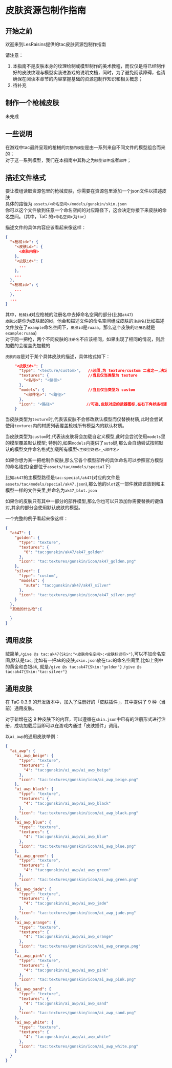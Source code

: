 <style>
  table:{
    margin-left: 0.1%
  }
</style>
# 皮肤资源包制作指南

## 开始之前
欢迎来到LesRaisins提供的tac皮肤资源包制作指南

请注意：  
1. 本指南不是皮肤本身的纹理绘制或模型制作的美术教程，而仅仅是将已经制作好的皮肤纹理与模型实装进游戏的说明文档，同时，为了避免阅读障碍，也请确保在阅读本章节的内容掌握基础的资源包制作知识和相关概念； 
2. 待补充


## 制作一个枪械皮肤
未完成


## 一些说明
在游戏中tac最终呈现的枪械的`完整的模型`是由一系列来自不同文件的模型组合而来的；  
对于这一系列模型，我们在本指南中其称之为`模型部件`或者`部件`；


## 描述文件格式
要让模组读取资源包里的枪械皮肤，你需要在资源包里添加一个json文件以描述皮肤  
具体的路径为
`assets/<命名空间>/models/gunskin/skin.json`  
你可以这个文件放到任意一个命名空间的对应路径下，这会决定你接下来皮肤的命名空间。（其中，TaC 的`<命名空间>`为`tac`）

描述文件的具体内容应该看起来像这样：
```json
{
  "<枪械id>": {
    "<皮肤id>": {
      <皮肤内容>
    },
    "<皮肤id>": {
      ...
    },
    ...
  },
  "<枪械id>": {
    ...
  },
  ...
}
```

其中，`枪械id`对应枪械的注册名中去掉命名空间的部分(比如`ak47`)  
`皮肤id`是你为皮肤起的id，他会和描述文件的命名空间组成皮肤的`注册名`(比如描述文件放在了`example`命名空间下，`皮肤id`是`ruaaa`，那么这个皮肤的`注册名`就是`example:ruaaa`)  
对于同一把枪，两个不同皮肤的`注册名`不应该相同，如果出现了相同的情况，则后加载的会覆盖先加载的

`皮肤内容`是对于某个具体皮肤的描述，具体格式如下：
```json
    "<皮肤id>": {
      "type": "<texture/custom>",   //必须,为 texture/custom 二者之一,决定该皮肤是否需要修改模型
      "textures": {                 //当且仅当类型为 texture
        "<名称>": "<路径>"
      },
      "models": {                   //当且仅当类型为 custom
        "<部件名>": "<路径>"
      },
      "icon": "<路径>"              //可选,皮肤对应的武器图标,在右下角状态栏展示
    }
```
当皮肤类型为`texture`时,代表该皮肤不会修改默认模型而仅替换材质,此时会尝试使用`textures`内的材质列表覆盖枪械所有模型内的默认材质。

当皮肤类型为`custom`时,代表该皮肤将会加载自定义模型,此时会尝试使用`models`里的模型覆盖默认模型;
特别的,如果`models`内提供了`auto`键,那么会自动尝试按照默认的模型文件命名格式加载所有模型`<主模型路径>_<部件名>`

如果你想为某一把枪制作皮肤,那么它各个模型部件的具体命名可以参照官方模型的命名格式(全部位于`assets/tac/models/special`下)

比如`ak47`的主模型路径是`tac:special/ak47`(对应的文件是`assets/tac/models/special/ak47.json`),那么他的`blot`这一部件就应该放到和主模型一样的文件夹里,并命名为`ak47_blot.json`

如果你的皮肤只有其中一部分的部件模型,那么你也可以只添加你需要替换的键值对,其余的部分会使用默认皮肤的模型。

一个完整的例子看起来像这样：
```json
{
  "ak47": {
    "golden": {
      "type": "texture",
      "textures": {
        "0": "tac:gunskin/ak47/ak47_golden"
      },
      "icon": "tac:textures/gunskin/icon/ak47_golden.png"
    },
    "silver": {
      "type": "custom",
      "models": {
        "auto": "tac:gunskin/ak47/ak47_silver"
      },
      "icon": "tac:textures/gunskin/icon/ak47_silver.png"
    }
  },
  "其他的什么枪":{

  }
}
```

## 调用皮肤
贼简单,`/give @s tac:ak47{Skin:"<皮肤命名空间>:<皮肤标识符>"}`,可以不加命名空间,默认是`tac`,
比如有一把ak的皮肤,`skin.json`放在`tac`的命名空间里,比如上例中的黄金和白银ak,
就是`/give @s tac:ak47{Skin:"golden"}` `/give @s tac:ak47{Skin:"tac:silver"}`  


## 通用皮肤
在 TaC 0.3.9 的开发版本中，加入了注册好的「皮肤插件」，其中提供了 9 种（当前）通用皮肤。

对于新增在这 9 种皮肤下的内容，可以遵循在`skin.json`中已有的注册形式进行注册，成功加载后当即可以在游戏内通过「皮肤插件」调用。

以`ai_awp`的通用皮肤举例：
```json
{
  "ai_awp": {
    "ai_awp_beige": {
      "type": "texture",
      "textures": {
        "4": "tac:gunskin/ai_awp/ai_awp_beige"
      },
      "icon": "tac:textures/gunskin/icon/ai_awp_beige.png"
    },
    "ai_awp_black": {
      "type": "texture",
      "textures": {
        "4": "tac:gunskin/ai_awp/ai_awp_black"
      },
      "icon": "tac:textures/gunskin/icon/ai_awp_black.png"
    },
    "ai_awp_blue": {
      "type": "texture",
      "textures": {
        "4": "tac:gunskin/ai_awp/ai_awp_blue"
      },
      "icon": "tac:textures/gunskin/icon/ai_awp_blue.png"
    },
    "ai_awp_green": {
      "type": "texture",
      "textures": {
        "4": "tac:gunskin/ai_awp/ai_awp_green"
      },
      "icon": "tac:textures/gunskin/icon/ai_awp_green.png"
    },
    "ai_awp_jade": {
      "type": "texture",
      "textures": {
        "4": "tac:gunskin/ai_awp/ai_awp_jade"
      },
      "icon": "tac:textures/gunskin/icon/ai_awp_jade.png"
    },
    "ai_awp_orange": {
      "type": "texture",
      "textures": {
        "4": "tac:gunskin/ai_awp/ai_awp_orange"
      },
      "icon": "tac:textures/gunskin/icon/ai_awp_orange.png"
    },
    "ai_awp_pink": {
      "type": "texture",
      "textures": {
        "4": "tac:gunskin/ai_awp/ai_awp_pink"
      },
      "icon": "tac:textures/gunskin/icon/ai_awp_pink.png"
    },
    "ai_awp_sand": {
      "type": "texture",
      "textures": {
        "4": "tac:gunskin/ai_awp/ai_awp_sand"
      },
      "icon": "tac:textures/gunskin/icon/ai_awp_sand.png"
    },
    "ai_awp_white": {
      "type": "texture",
      "textures": {
        "4": "tac:gunskin/ai_awp/ai_awp_white"
      },
      "icon": "tac:textures/gunskin/icon/ai_awp_white.png"
    }
  }
}
```